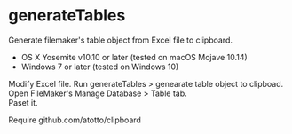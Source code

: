 # generateTables
Generate filemaker's table object from Excel file to clipboard.

* OS X Yosemite v10.10 or later (tested on macOS Mojave 10.14)
* Windows 7 or later (tested on Windows 10)

Modify Excel file.
Run generateTables > genearate table object to clipboad.  
Open FileMaker's Manage Database > Table tab.  
Paset it.  

Require
github.com/atotto/clipboard
